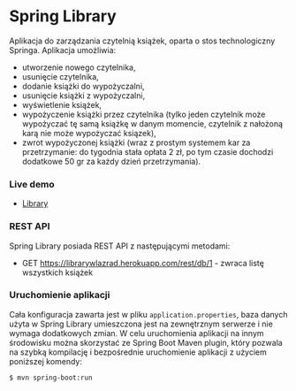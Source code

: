 # Spring Library
Aplikacja do zarządzania czytelnią książek, oparta o stos technologiczny Springa.
Aplikacja umożliwia:
- utworzenie nowego czytelnika,
- usunięcie czytelnika,
- dodanie książki do wypożyczalni,
- usunięcie książki z wypożyczalni,
- wyświetlenie książek,
- wypożyczenie książki przez czytelnika (tylko jeden czytelnik może wypożyczać tę samą książkę w danym momencie, czytelnik z nałożoną karą nie może wypożyczać ksiązek),
- zwrot wypożyczonej książki (wraz z prostym systemem kar za przetrzymanie: do tygodnia stała opłata 2 zł, po tym czasie dochodzi dodatkowe 50 gr za każdy dzień przetrzymania).

### Live demo
- [Library](https://librarywlazrad.herokuapp.com/index)

### REST API
Spring Library posiada REST API z następującymi metodami:
- GET https://librarywlazrad.herokuapp.com/rest/db/1 - zwraca listę wszystkich książek

### Uruchomienie aplikacji
Cała konfiguracja zawarta jest w pliku `application.properties`, baza danych użyta w Spring Library umieszczona jest na zewnętrznym serwerze i nie wymaga dodatkowych zmian.
W celu uruchomienia aplikacji na innym środowisku można skorzystać ze Spring Boot Maven plugin, który pozwala na szybką kompilację i bezpośrednie uruchomienie aplikacji z użyciem poniższej komendy:
```
$ mvn spring-boot:run
```
